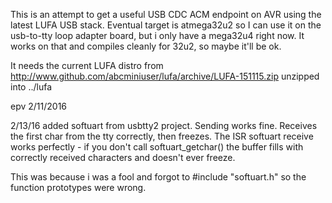 This is an attempt to get a useful USB CDC ACM endpoint on AVR using the 
latest LUFA USB stack. Eventual target is atmega32u2 so I can use it on the
usb-to-tty loop adapter board, but i only have a mega32u4 right now. It
works on that and compiles cleanly for 32u2, so maybe it'll be ok. 

It needs the current LUFA distro from 
http://www.github.com/abcminiuser/lufa/archive/LUFA-151115.zip
unzipped into ../lufa

epv 2/11/2016

2/13/16
added softuart from usbtty2 project. 
Sending works fine. 
Receives the first char from the tty correctly, then freezes. 
The ISR softuart receive works perfectly - if you don't call softuart_getchar()
the buffer fills with correctly received characters and doesn't ever freeze. 

This was because i was a fool and forgot to #include "softuart.h" so the function
prototypes were wrong. 

